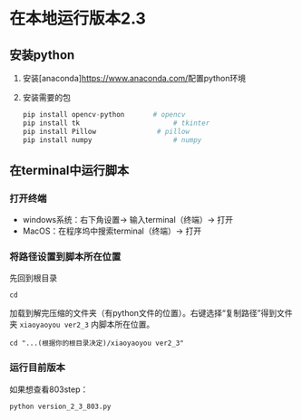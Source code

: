 # 在本地运行版本2.3

## 安装python

1. 安装[anaconda]<https://www.anaconda.com/>配置python环境

2. 安装需要的包

   ```python
   pip install opencv-python	   # opencv
   pip install tk						# tkinter
   pip install Pillow				# pillow
   pip install numpy					# numpy
   ```

## 在terminal中运行脚本

### 打开终端

- windows系统：右下角设置-> 输入terminal（终端）-> 打开
- MacOS：在程序坞中搜索terminal（终端）-> 打开

### 将路径设置到脚本所在位置

先回到根目录

```shell
cd
```

加载到解完压缩的文件夹（有python文件的位置）。右键选择“复制路径”得到文件夹 `xiaoyaoyou ver2_3` 内脚本所在位置。

```shell
cd "...(根据你的根目录决定)/xiaoyaoyou ver2_3"
```

### 运行目前版本

如果想查看803step：

```
python version_2_3_803.py
```

